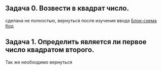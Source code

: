 ## Задача 0. Возвести в квадрат число.
сделана не полностью, вернуться после изучения ввода
[Блок-схема](Ex000_Square/diag.drawio.png) [Код](Ex000_Square/Program.cs)
## Задача 1. Определить является ли первое число квадратом второго.
Так же необходимо вернуться



